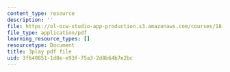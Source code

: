 ```yaml
---
content_type: resource
description: ''
file: https://ol-ocw-studio-app-production.s3.amazonaws.com/courses/18-06sc-linear-algebra-fall-2011/3f6408511d8ee93f75a32d8b64b7e2bc_MsIvs_6vC38.pdf
file_type: application/pdf
learning_resource_types: []
resourcetype: Document
title: 3play pdf file
uid: 3f640851-1d8e-e93f-75a3-2d8b64b7e2bc
---
```

